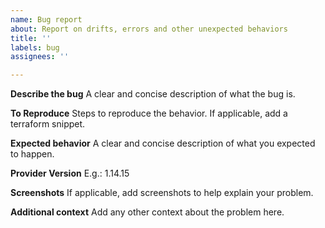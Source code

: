 ```yaml
---
name: Bug report
about: Report on drifts, errors and other unexpected behaviors
title: ''
labels: bug
assignees: ''

---
```


**Describe the bug**
A clear and concise description of what the bug is.

**To Reproduce**
Steps to reproduce the behavior.
If applicable, add a terraform snippet.

**Expected behavior**
A clear and concise description of what you expected to happen.

**Provider Version**
E.g.: 1.14.15

**Screenshots**
If applicable, add screenshots to help explain your problem.

**Additional context**
Add any other context about the problem here.
